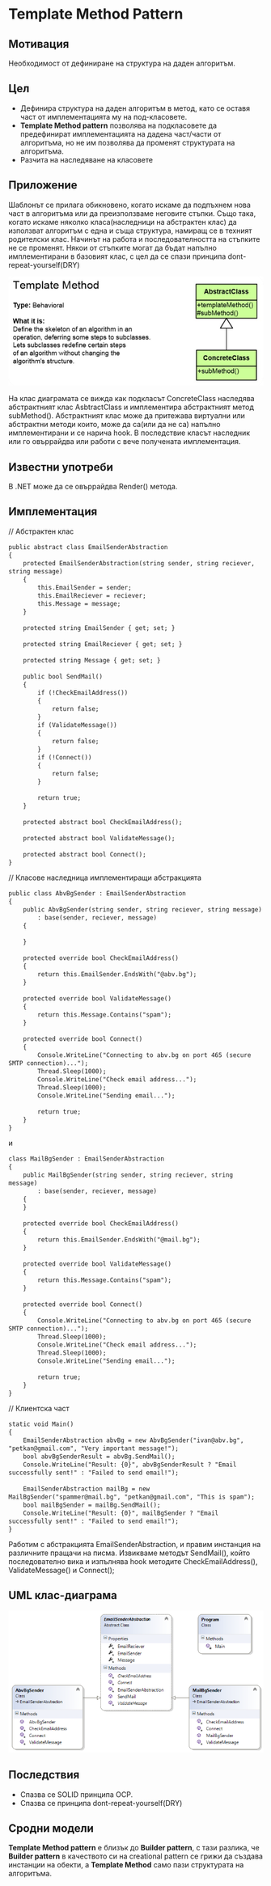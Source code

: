 # Template Method Pattern

## Мотивация
Необходимост от дефиниране на структура на даден алгоритъм.

 
## Цел
* Дефинира структура на даден алгоритъм в метод, като се оставя част от имплементацията му на под-класовете.
* **Template Method pattern** позволява на подкласовете да предефинират имплементацията на дадена част/части от алгоритъма, но не им позволява да променят структурата на алгоритъма.
* Разчита на наследяване на класовете


## Приложение
Шаблонът се прилага обикновено, когато искаме да подпъхнем нова част в алгоритъма или да преизползваме неговите стъпки. Също така, когато искаме няколко класа(наследници на абстрактен клас) да използват алгоритъм с една и съща структура, намиращ се в техният родителски клас. Начинът на работа и последователността на стъпките не се променят. Някои от стъпките могат да бъдат напълно имплементирани в базовият клас, с цел да се спази принципа dont-repeat-yourself(DRY)

![](TemplateMethod1.jpg)

На клас диаграмата се вижда как подкласът ConcreteClass наследява абстрактният клас AsbtractClass и имплементира абстрактният метод subMethod(). Абстрактният клас може да притежава виртуални или абстрактни методи които, може да са(или да не са) напълно имплементирани и се нарича hook. В последствие класът наследник или го овъррайдва или работи с вече получената имплементация.

## Известни употреби
В .NET може да се овъррайдва Render() метода.


## Имплементация

// Абстрактен клас

	public abstract class EmailSenderAbstraction
    {
        protected EmailSenderAbstraction(string sender, string reciever, string message)
        {
            this.EmailSender = sender;
            this.EmailReciever = reciever;
            this.Message = message;
        }

        protected string EmailSender { get; set; }

        protected string EmailReciever { get; set; }

        protected string Message { get; set; }

        public bool SendMail()
        {
            if (!CheckEmailAddress())
            {
                return false;
            }
            if (ValidateMessage())
            {
                return false;
            }
            if (!Connect())
            {
                return false;
            }

            return true;
        }

        protected abstract bool CheckEmailAddress();

        protected abstract bool ValidateMessage();

        protected abstract bool Connect();
    }

// Класове наследница имплементиращи абстракцията

	public class AbvBgSender : EmailSenderAbstraction
    {
        public AbvBgSender(string sender, string reciever, string message)
            : base(sender, reciever, message)
        {

        }

        protected override bool CheckEmailAddress()
        {
            return this.EmailSender.EndsWith("@abv.bg");
        }

        protected override bool ValidateMessage()
        {
            return this.Message.Contains("spam");
        }

        protected override bool Connect()
        {
            Console.WriteLine("Connecting to abv.bg on port 465 (secure SMTP connection)...");
            Thread.Sleep(1000);
            Console.WriteLine("Check email address...");
            Thread.Sleep(1000);
            Console.WriteLine("Sending email...");

            return true;
        }
    }

и

    class MailBgSender : EmailSenderAbstraction
    {
        public MailBgSender(string sender, string reciever, string message)
            : base(sender, reciever, message)
        {
        }

        protected override bool CheckEmailAddress()
        {
            return this.EmailSender.EndsWith("@mail.bg");
        }

        protected override bool ValidateMessage()
        {
            return this.Message.Contains("spam");
        }

        protected override bool Connect()
        {
            Console.WriteLine("Connecting to abv.bg on port 465 (secure SMTP connection)...");
            Thread.Sleep(1000);
            Console.WriteLine("Check email address...");
            Thread.Sleep(1000);
            Console.WriteLine("Sending email...");

            return true;
        }
    }

// Клиентска част

	static void Main()
    {
        EmailSenderAbstraction abvBg = new AbvBgSender("ivan@abv.bg", "petkan@gmail.com", "Very important message!");
        bool abvBgSenderResult = abvBg.SendMail();
        Console.WriteLine("Result: {0}", abvBgSenderResult ? "Email successfully sent!" : "Failed to send email!");

        EmailSenderAbstraction mailBg = new MailBgSender("spammer@mail.bg", "petkan@gmail.com", "This is spam");
        bool mailBgSender = mailBg.SendMail();
        Console.WriteLine("Result: {0}", mailBgSender ? "Email successfully sent!" : "Failed to send email!");
    }

Работим с абстракцията EmailSenderAbstraction, и правим инстанция на различните пращачи на писма. Извикваме методът SendMail(), който последователно вика и изпълнява hook методите CheckEmailAddress(), ValidateMessage() и Connect();

## UML клас-диаграма

![](TemplateMethodClassDiagram.png)

## Последствия
* Спазва се SOLID принципа OCP.
* Спазва се принципа dont-repeat-yourself(DRY)

## Сродни модели

**Template Мethod pattern** е близък до **Builder pattern**, с тази разлика, че **Builder pattern** в качеството си на creational pattern се грижи да създава инстанции на обекти, а **Template Мethod** само пази структурата на алгоритъма.

